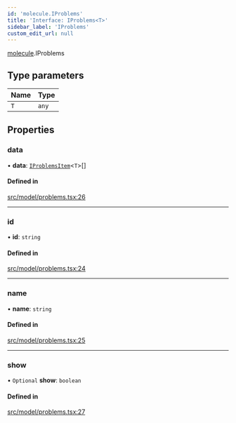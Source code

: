 ```yaml
---
id: 'molecule.IProblems'
title: 'Interface: IProblems<T>'
sidebar_label: 'IProblems'
custom_edit_url: null
---
```


[molecule](../namespaces/molecule).IProblems

## Type parameters

| Name | Type  |
| :--- | :---- |
| `T`  | `any` |

## Properties

### data

• **data**: [`IProblemsItem`](molecule.IProblemsItem)<`T`\>[]

#### Defined in

[src/model/problems.tsx:26](https://github.com/DTStack/molecule/blob/22a59c7/src/model/problems.tsx#L26)

---

### id

• **id**: `string`

#### Defined in

[src/model/problems.tsx:24](https://github.com/DTStack/molecule/blob/22a59c7/src/model/problems.tsx#L24)

---

### name

• **name**: `string`

#### Defined in

[src/model/problems.tsx:25](https://github.com/DTStack/molecule/blob/22a59c7/src/model/problems.tsx#L25)

---

### show

• `Optional` **show**: `boolean`

#### Defined in

[src/model/problems.tsx:27](https://github.com/DTStack/molecule/blob/22a59c7/src/model/problems.tsx#L27)
